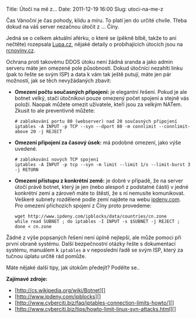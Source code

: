 Title: Útočí na mě z...
Date: 2011-12-19 16:00
Slug: utoci-na-me-z

Čas Vánoční je čas pohody, klidu a míru. To platí jen do určité chvíle.
Třeba dokud na váš server nezačnou útočit z ... Číny.

Jedná se o celkem aktuální aférku, o které se (pěkně blbě, takže to ani
nečtěte) rozepsala [Lupa.cz][], nějaké detaily o probíhajících útocích
jsou na [rcnoviny.cz][].  
  
Ochrana proti takovému DDOS útoku není žádná sranda a jako admin
serveru máte jen omezené pole působnosti. Dokud útočníci nezahltí linku
(pak to řešte se svým ISP) a data k vám tak ještě putují, máte jen pár
možností, jak se těch nevyžádaných zbavit:

-   **Omezení počtu současných připojení:** je elegantní řešení. Pokud
    je ale botnet velký, stačí útočníkovi pouze omezený počet spojení a
    stejně vás položí. Naopak můžete omezit uživatele, kteří jsou za
    velkým NATem. Zkusit to ale preventivně můžete:
        
        # zablokování portu 80 (webserver) nad 20 současných připojení
        iptables -A INPUT -p TCP --syn --dport 80 -m connlimit --connlimit-above 20 -j REJECT

-   **Omezení připojení za časový úsek:** má podobné omezení, jako výše
    uvedené.

        # zablokování nových TCP spojení
        iptables -A INPUT -p tcp --syn -m limit --limit 1/s --limit-burst 3 -j RETURN

-   **Omezení přístupu z konkrétní země:** je dobré v případě, že na
    server útočí právě botnet, který je jen (nebo alespoň z podstatné
    části) v jedné konkrétní zemi a zároveň máte to štěstí, že s ní
    nemusíte komunikovat. Veškeré subnety rozdělené podle zemí najdete
    na webu [ipdeny.com][]. Pro omezení příchozích spojení z Číny proto
    provedeme:

        wget http://www.ipdeny.com/ipblocks/data/countries/cn.zone
        while read SUBNET ; do iptables -I INPUT -s $SUBNET -j REJECT ; done < cn.zone

Žádné z výše popsaných řešení není úplně nejlepší, ale může pomoci při
první obraně systému. Další bezpečnostní otázky řešte s dokumentací
systému, manuálem k `iptables` a v neposlední řadě se svým ISP, který za
tučnou úplatu určitě rád pomůže.

Máte nějaké další tipy, jak útokům předejít? Podělte se..

**Zajímavé zdroje:**

-   [http://cs.wikipedia.org/wiki/Botnet][]
-   [http://www.ipdeny.com/ipblocks][]
-   [http://www.cyberciti.biz/faq/iptables-connection-limits-howto/][]
-   [http://www.cyberciti.biz/tips/howto-limit-linux-syn-attacks.html][]

  [Lupa.cz]: http://www.lupa.cz/clanky/tisice-tuzemskych-e-shopu-melo-vypadky-muze-za-to-masivni-ddos-utok/
  [rcnoviny.cz]: http://www.rcnoviny.cz/2011/12/ddos-tok-na-strnky-s-rc-modely/
  [ipdeny.com]: http://www.ipdeny.com/ipblocks/
  [http://cs.wikipedia.org/wiki/Botnet]: http://cs.wikipedia.org/wiki/Botnet
  [http://www.ipdeny.com/ipblocks]: http://www.ipdeny.com/ipblocks
  [http://www.cyberciti.biz/faq/iptables-connection-limits-howto/]: http://www.cyberciti.biz/faq/iptables-connection-limits-howto/
  [http://www.cyberciti.biz/tips/howto-limit-linux-syn-attacks.html]: http://www.cyberciti.biz/tips/howto-limit-linux-syn-attacks.html

